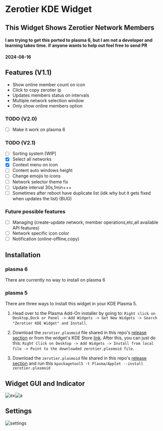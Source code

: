 # Zerotier KDE Widget  
## This Widget Shows Zerotier Network Members
#### I am trying to get this ported to plasma 6, but I am not a developer and learning takes time. if anyone wants to help out feel free to send PR
#### 2024-08-16

## Features (V1.1)
- Show online member count on icon
- Click to copy zerotier ip 
- Updates members status on intervals  
- Multiple network selection window
- Only show online members option

### TODO (V2.0)
- [ ] Make it work on plasma 6

### TODO (V2.1)
- [ ] Sorting system [WIP]
- [x] Select all networks 
- [x] Context menu on icon 
- [ ] Content auto windows height 
- [ ] Change emojis to icons
- [ ] Network selector theme fix 
- [ ] Update interval 30s,1min+++ 
- [ ] Sometimes after reboot have duplicate list (idk why but it gets fixed when updates the list) (BUG) 

### Future possible features
- [ ] Managing (create-update network, member operations,etc,all available API features) 
- [ ] Network specific icon color
- [ ] Notification (online-offline,copy)

## Installation
### plasma 6
There are currently no way to install on plasma 6
### plasma 5
There are three ways to install this widget in your KDE Plasma 5.

1. Head over to the Plasma Add-On installer by going to: `Right click on Desktop,Dock or Panel -> Add Widgets -> Get New Widgets -> Search "Zerotier KDE Widget" and Install`.

2. Download the `zerotier.plasmoid` file shared in this repo's [release section](https://github.com/Duoslow/zerotierIndicator/releases/latest) or from the widget's KDE Store [link](https://store.kde.org/p/1666827). After this, you can just do this: `Right Click on Desktop -> Add Widgets -> Install from local file -> Point to the downloaded zerotier.plasmoid file`.

3. Download the `zerotier.plasmoid` file shared in this repo's [release section](https://github.com/Duoslow/zerotierIndicator/releases/latest) and run this `
kpackagetool5 -t Plasma/Applet --install zerotier.plasmoid `

## Widget GUI and Indicator
![ex](https://i.imgur.com/MYQDika.png)![a](https://i.imgur.com/y92VmYu.png)

## Settings
![settings](https://i.imgur.com/Owxf7E2.png)

